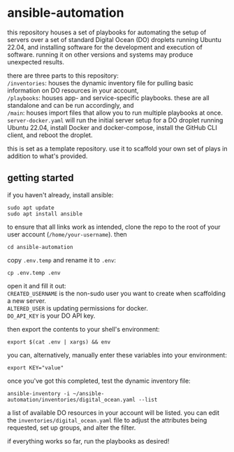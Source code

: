 # ansible-automation
this repository houses a set of playbooks for automating the setup of servers over a set of standard Digital Ocean (DO) droplets running Ubuntu 22.04, and installing software for the development and execution of software. running it on other versions and systems may produce unexpected results.
  
there are three parts to this repository:  
`/inventories`: houses the dynamic inventory file for pulling basic information on DO resources in your account,  
`/playbooks`: houses app- and service-specific playbooks. these are all standalone and can be run accordingly, and  
`/main`: houses import files that allow you to run multiple playbooks at once. `server-docker.yaml` will run the initial server setup for a DO droplet running Ubuntu 22.04, install Docker and docker-compose, install the GitHub CLI client, and reboot the droplet.  
  
this is set as a template repository. use it to scaffold your own set of plays in addition to what's provided.  
  
## getting started
if you haven't already, install ansible:
```
sudo apt update
sudo apt install ansible
```
to ensure that all links work as intended, clone the repo to the root of your user account (`/home/your-username`). then
```
cd ansible-automation
```
copy `.env.temp` and rename it to `.env`:
```
cp .env.temp .env
```
open it and fill it out:  
`CREATED_USERNAME` is the non-sudo user you want to create when scaffolding a new server.  
`ALTERED_USER` is updating permissions for docker.  
`DO_API_KEY` is your DO API key.  
  
then export the contents to your shell's environment:
```
export $(cat .env | xargs) && env
```
you can, alternatively, manually enter these variables into your environment:
```
export KEY="value"
```
once you've got this completed, test the dynamic inventory file:
```
ansible-inventory -i ~/ansible-automation/inventories/digital_ocean.yaml --list
```
a list of available DO resources in your account will be listed. you can edit the `inventories/digital_ocean.yaml` file to adjust the attributes being requested, set up groups, and alter the filter.  
   
if everything works so far, run the playbooks as desired!  

